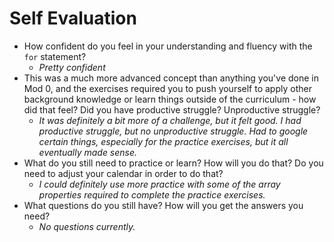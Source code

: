 # Self Evaluation

- How confident do you feel in your understanding and fluency with the `for` statement?
  - _Pretty confident_
- This was a much more advanced concept than anything you've done in Mod 0, and the exercises required you to push yourself to apply other background knowledge or learn things outside of the curriculum - how did that feel? Did you have productive struggle? Unproductive struggle?
  - _It was definitely a bit more of a challenge, but it felt good. I had productive struggle, but no unproductive struggle. Had to google certain things, especially for the practice exercises, but it all eventually made sense._
- What do you still need to practice or learn? How will you do that? Do you need to adjust your calendar in order to do that?
  - _I could definitely use more practice with some of the array properties required to complete the practice exercises._
- What questions do you still have? How will you get the answers you need?
  - _No questions currently._

